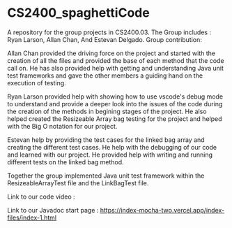 # CS2400_spaghettiCode
A repository for the group projects in CS2400.03. The Group includes : Ryan Larson, Allan Chan, And Estevan Delgado. 
Group contribution: 

Allan Chan provided the driving force on the project and started with the creation of all the files and provided the base of each method that the code call on. He has also 
provided help with getting and understanding Java unit test frameworks and gave the other members a guiding hand on the execution of testing.

Ryan Larson provided help with showing how to use vscode's debug mode to understand and provide a deeper look into the issues of the code during the creation of the methods
in begining stages of the project. He also helped created the Resizeable Array bag testing for the project and helped with the Big O notation for our project.

Estevan help by providing the test cases for the linked bag array and creating the different test cases. He help with the debugging of our code and learned with our project.
He provided help with writing and running different tests on the linked bag method.

Together the group implemented Java unit test framework within the ResizeableArrayTest file and the LinkBagTest file. 

Link to our code video : 

Link to our Javadoc start page : https://index-mocha-two.vercel.app/index-files/index-1.html
